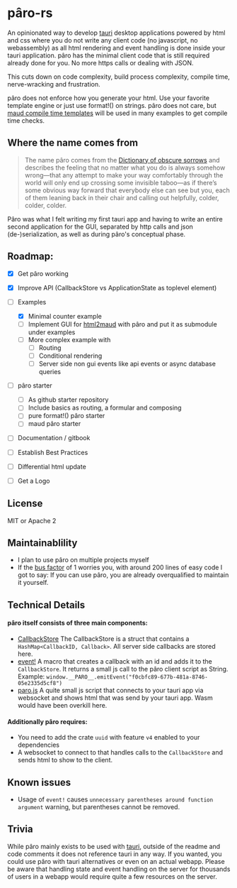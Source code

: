 # pâro-rs

An opinionated way to develop [tauri](https://tauri.app/) desktop applications powered by html and css where you do not write any client code (no javascript, no webassembly) as all html rendering and event handling is done inside your tauri application. pâro has the minimal client code that is still required already done for you. No more https calls or dealing with JSON.

This cuts down on code complexity, build process complexity, compile time, nerve-wracking and frustration.

pâro does not enforce how you generate your html. Use your favorite template engine or just use format!() on strings. pâro does not care, but [maud compile time templates](https://github.com/lambda-fairy/maud) will be used in many examples to get compile time checks.

## Where the name comes from

> The name pâro comes from the [Dictionary of obscure sorrows](https://www.dictionaryofobscuresorrows.com/post/173924002125/p%C3%A2ro-n-the-feeling-that-no-matter-what-you-do-is) and describes the feeling that no matter what you do is always somehow wrong—that any attempt to make your way comfortably through the world will only end up crossing some invisible taboo—as if there’s some obvious way forward that everybody else can see but you, each of them leaning back in their chair and calling out helpfully, colder, colder, colder.

Pâro was what I felt writing my first tauri app and having to write an entire second application for the GUI, separated by http calls and json (de-)serialization, as well as during pâro's conceptual phase.

## Roadmap:

- [x] Get pâro working
- [x] Improve API (CallbackStore vs ApplicationState as toplevel element)
- [ ] Examples
  - [x] Minimal counter example
  - [ ] Implement GUI for [html2maud](https://github.com/grayfallstown/html2maud) with pâro and put it as submodule under examples
  - [ ] More complex example with
    - [ ] Routing
    - [ ] Conditional rendering
    - [ ] Server side non gui events like api events or async database queries
- [ ] pâro starter
    - [ ] As github starter repository
    - [ ] Include basics as routing, a formular and composing
    - [ ] pure format!() pâro starter
    - [ ] maud pâro starter
- [ ] Documentation / gitbook
- [ ] Establish Best Practices
- [ ] Differential html update
- [ ] Get a Logo


## License

MIT or Apache 2


## Maintainablility

- I plan to use pâro on multiple projects myself
- If the [bus factor](https://en.wikipedia.org/wiki/Bus_factor) of 1 worries you, with around 200 lines of easy code I got to say: If you can use pâro, you are already overqualified to maintain it yourself.

## Technical Details

#### pâro itself consists of three main components:

- [CallbackStore](https://github.com/grayfallstown/paro-rs/blob/main/src/lib.rs#L9)
  The CallbackStore is a struct that contains a `HashMap<CallbackID, Callback>`.
  All server side callbacks are stored here.
- [event!](https://github.com/grayfallstown/paro-rs/blob/main/src/lib.rs)
  A macro that creates a callback with an id and adds it to the `CallbackStore`. It returns a small js call to the pâro client script as String. Example: `window.__PARO__.emitEvent("f0cbfc89-677b-481a-8746-05e2335d5cf8")`
- [paro.js](https://github.com/grayfallstown/paro-rs/blob/main/src/paro.js)
  A quite small js script that connects to your tauri app via websocket and shows html that was send by your tauri app. Wasm would have been overkill here.

#### Additionally pâro requires:

- You need to add the crate `uuid` with feature `v4` enabled to your dependencies
- A websocket to connect to that handles calls to the `CallbackStore` and sends html to show to the client.

## Known issues

- Usage of `event!` causes `unnecessary parentheses around function argument` warning, but parentheses cannot be removed.


## Trivia

While pâro mainly exists to be used with [tauri](https://tauri.app), outside of the readme and code comments
it does not reference tauri in any way. If you wanted, you could use pâro with tauri alternatives or even on an
actual webapp. Please be aware that handling state and event handling on the server for thousands of users
in a webapp would require quite a few resources on the server.
